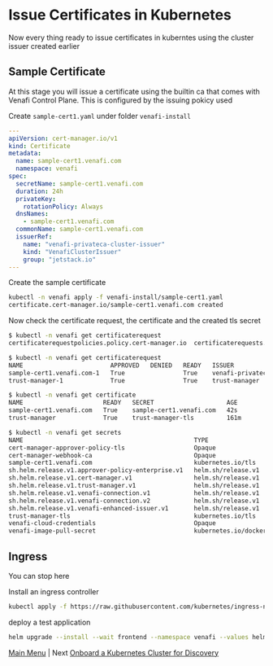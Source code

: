 # Issue Certificates in Kubernetes

Now every thing ready to issue certificates in kuberntes using the cluster issuer created earlier

## Sample Certificate

At this stage you will issue a certificate using the builtin ca that comes with Venafi Control Plane. This is configured by the issuing pokicy used

Create `sample-cert1.yaml` under folder `venafi-install`

```yaml
---
apiVersion: cert-manager.io/v1
kind: Certificate
metadata:
  name: sample-cert1.venafi.com
  namespace: venafi
spec:
  secretName: sample-cert1.venafi.com
  duration: 24h
  privateKey:
    rotationPolicy: Always
  dnsNames:
    - sample-cert1.venafi.com
  commonName: sample-cert1.venafi.com
  issuerRef:
    name: "venafi-privateca-cluster-issuer"
    kind: "VenafiClusterIssuer"
    group: "jetstack.io"
--- 
```

Create the sample certificate

```bash
kubectl -n venafi apply -f venafi-install/sample-cert1.yaml 
certificate.cert-manager.io/sample-cert1.venafi.com created
```

Now check the certificate request, the certificate and the created tls secret 

```bash
$ kubectl -n venafi get certificaterequest
certificaterequestpolicies.policy.cert-manager.io  certificaterequests.cert-manager.io                

$ kubectl -n venafi get certificaterequest
NAME                        APPROVED   DENIED   READY   ISSUER                            REQUESTOR                                   AGE
sample-cert1.venafi.com-1   True                True    venafi-privateca-cluster-issuer   system:serviceaccount:venafi:cert-manager   33s
trust-manager-1             True                True    trust-manager                     system:serviceaccount:venafi:cert-manager   161m

$ kubectl -n venafi get certificate
NAME                      READY   SECRET                    AGE
sample-cert1.venafi.com   True    sample-cert1.venafi.com   42s
trust-manager             True    trust-manager-tls         161m

$ kubectl -n venafi get secrets 
NAME                                               TYPE                             DATA   AGE
cert-manager-approver-policy-tls                   Opaque                           3      161m
cert-manager-webhook-ca                            Opaque                           3      162m
sample-cert1.venafi.com                            kubernetes.io/tls                2      45s
sh.helm.release.v1.approver-policy-enterprise.v1   helm.sh/release.v1               1      161m
sh.helm.release.v1.cert-manager.v1                 helm.sh/release.v1               1      162m
sh.helm.release.v1.trust-manager.v1                helm.sh/release.v1               1      161m
sh.helm.release.v1.venafi-connection.v1            helm.sh/release.v1               1      3h
sh.helm.release.v1.venafi-connection.v2            helm.sh/release.v1               1      162m
sh.helm.release.v1.venafi-enhanced-issuer.v1       helm.sh/release.v1               1      161m
trust-manager-tls                                  kubernetes.io/tls                3      161m
venafi-cloud-credentials                           Opaque                           1      46m
venafi-image-pull-secret                           kubernetes.io/dockerconfigjson   1      162m
```


## Ingress


You can stop here 

Install an ingress controller 

```bash
kubectl apply -f https://raw.githubusercontent.com/kubernetes/ingress-nginx/main/deploy/static/provider/kind/deploy.yaml
```

deploy a test application 

```bash
helm upgrade --install --wait frontend --namespace venafi --values helm-podinfo-values.yaml podinfo/podinfo
```


[Main Menu](../README.md) | Next [Onboard a Kubernetes Cluster for Discovery](README5.md)